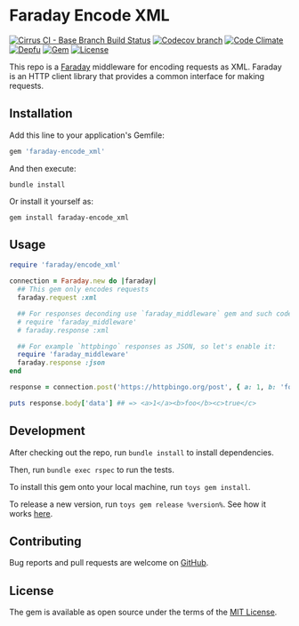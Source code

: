 # Faraday Encode XML

[![Cirrus CI - Base Branch Build Status](https://img.shields.io/cirrus/github/AlexWayfer/faraday-encode_xml?style=flat-square)](https://cirrus-ci.com/github/AlexWayfer/faraday-encode_xml)
[![Codecov branch](https://img.shields.io/codecov/c/github/AlexWayfer/faraday-encode_xml/main.svg?style=flat-square)](https://codecov.io/gh/AlexWayfer/faraday-encode_xml)
[![Code Climate](https://img.shields.io/codeclimate/maintainability/AlexWayfer/faraday-encode_xml.svg?style=flat-square)](https://codeclimate.com/github/AlexWayfer/faraday-encode_xml)
[![Depfu](https://img.shields.io/depfu/AlexWayfer/faraday-encode_xml?style=flat-square)](https://depfu.com/repos/github/AlexWayfer/faraday-encode_xml)
[![Gem](https://img.shields.io/gem/v/faraday-encode_xml.svg?style=flat-square)](https://rubygems.org/gems/faraday-encode_xml)
[![License](https://img.shields.io/github/license/AlexWayfer/faraday-encode_xml.svg?style=flat-square)](LICENSE.txt)

This repo is a [Faraday](https://github.com/lostisland/faraday) middleware for encoding requests as XML.
Faraday is an HTTP client library that provides a common interface for making requests.

## Installation

Add this line to your application's Gemfile:

```ruby
gem 'faraday-encode_xml'
```

And then execute:

```shell
bundle install
```

Or install it yourself as:

```shell
gem install faraday-encode_xml
```

## Usage

```ruby
require 'faraday/encode_xml'

connection = Faraday.new do |faraday|
  ## This gem only encodes requests
  faraday.request :xml

  ## For responses deconding use `faraday_middleware` gem and such code:
  # require 'faraday_middleware'
  # faraday.response :xml

  ## For example `httpbingo` responses as JSON, so let's enable it:
  require 'faraday_middleware'
  faraday.response :json
end

response = connection.post('https://httpbingo.org/post', { a: 1, b: 'foo', c: true })

puts response.body['data'] ## => <a>1</a><b>foo</b><c>true</c>
```

## Development

After checking out the repo, run `bundle install` to install dependencies.

Then, run `bundle exec rspec` to run the tests.

To install this gem onto your local machine, run `toys gem install`.

To release a new version, run `toys gem release %version%`.
See how it works [here](https://github.com/AlexWayfer/gem_toys#release).

## Contributing

Bug reports and pull requests are welcome on [GitHub](https://github.com/AlexWayfer/faraday-encode_xml).

## License

The gem is available as open source under the terms of the [MIT License](https://opensource.org/licenses/MIT).
